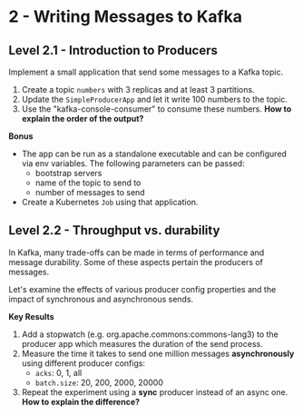 # 2 - Writing Messages to Kafka

## Level 2.1 - Introduction to Producers
Implement a small application that send some messages to a Kafka topic.

1. Create a topic `numbers` with 3 replicas and at least 3 partitions.
2. Update the `SimpleProducerApp` and let it write 100 numbers to the topic.
3. Use the "kafka-console-consumer" to consume these numbers. **How to explain the order of the output?**

**Bonus**
- The app can be run as a standalone executable and can be configured via env variables. The following parameters can
  be passed:
    - bootstrap servers
    - name of the topic to send to
    - number of messages to send
- Create a Kubernetes `Job` using that application.


## Level 2.2 - Throughput vs. durability
In Kafka, many trade-offs can be made in terms of performance and message durability. Some of these aspects pertain
the producers of messages.

Let's examine the effects of various producer config properties and the impact of synchronous and asynchronous sends.

**Key Results**
1. Add a stopwatch (e.g. org.apache.commons:commons-lang3) to the producer app which measures the duration of the
   send process.
2. Measure the time it takes to send one million messages **asynchronously** using different producer configs:
    - `acks`: 0, 1, all
    - `batch.size`: 20, 200, 2000, 20000
3. Repeat the experiment using a **sync** producer instead of an async one. **How to explain the difference?**
